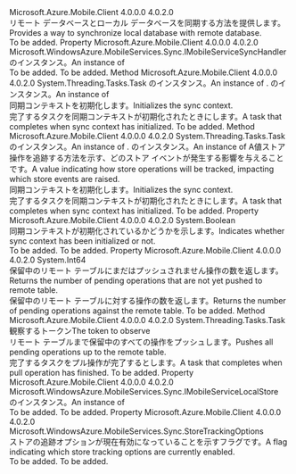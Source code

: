 <Type Name="IMobileServiceSyncContext" FullName="Microsoft.WindowsAzure.MobileServices.Sync.IMobileServiceSyncContext">
  <TypeSignature Language="C#" Value="public interface IMobileServiceSyncContext" />
  <TypeSignature Language="ILAsm" Value=".class public interface auto ansi abstract IMobileServiceSyncContext" />
  <TypeSignature Language="DocId" Value="T:Microsoft.WindowsAzure.MobileServices.Sync.IMobileServiceSyncContext" />
  <TypeSignature Language="VB.NET" Value="Public Interface IMobileServiceSyncContext" />
  <TypeSignature Language="F#" Value="type IMobileServiceSyncContext = interface" />
  <AssemblyInfo>
    <AssemblyName>Microsoft.Azure.Mobile.Client</AssemblyName>
    <AssemblyVersion>4.0.0.0</AssemblyVersion>
    <AssemblyVersion>4.0.2.0</AssemblyVersion>
  </AssemblyInfo>
  <Interfaces />
  <Docs>
    <summary>
            <span data-ttu-id="83b7d-101">リモート データベースとローカル データベースを同期する方法を提供します。</span><span class="sxs-lookup"><span data-stu-id="83b7d-101">Provides a way to synchronize local database with remote database.</span></span>
            </summary>
    <remarks>To be added.</remarks>
  </Docs>
  <Members>
    <Member MemberName="Handler">
      <MemberSignature Language="C#" Value="public Microsoft.WindowsAzure.MobileServices.Sync.IMobileServiceSyncHandler Handler { get; }" />
      <MemberSignature Language="ILAsm" Value=".property instance class Microsoft.WindowsAzure.MobileServices.Sync.IMobileServiceSyncHandler Handler" />
      <MemberSignature Language="DocId" Value="P:Microsoft.WindowsAzure.MobileServices.Sync.IMobileServiceSyncContext.Handler" />
      <MemberSignature Language="VB.NET" Value="Public ReadOnly Property Handler As IMobileServiceSyncHandler" />
      <MemberSignature Language="F#" Value="member this.Handler : Microsoft.WindowsAzure.MobileServices.Sync.IMobileServiceSyncHandler" Usage="Microsoft.WindowsAzure.MobileServices.Sync.IMobileServiceSyncContext.Handler" />
      <MemberType>Property</MemberType>
      <AssemblyInfo>
        <AssemblyName>Microsoft.Azure.Mobile.Client</AssemblyName>
        <AssemblyVersion>4.0.0.0</AssemblyVersion>
        <AssemblyVersion>4.0.2.0</AssemblyVersion>
      </AssemblyInfo>
      <ReturnValue>
        <ReturnType>Microsoft.WindowsAzure.MobileServices.Sync.IMobileServiceSyncHandler</ReturnType>
      </ReturnValue>
      <Docs>
        <summary>
            <span data-ttu-id="83b7d-102"><see cref="T:Microsoft.WindowsAzure.MobileServices.Sync.IMobileServiceSyncHandler" /> のインスタンス。</span><span class="sxs-lookup"><span data-stu-id="83b7d-102">An instance of <see cref="T:Microsoft.WindowsAzure.MobileServices.Sync.IMobileServiceSyncHandler" /></span></span></summary>
        <value>To be added.</value>
        <remarks>To be added.</remarks>
      </Docs>
    </Member>
    <Member MemberName="InitializeAsync">
      <MemberSignature Language="C#" Value="public System.Threading.Tasks.Task InitializeAsync (Microsoft.WindowsAzure.MobileServices.Sync.IMobileServiceLocalStore store, Microsoft.WindowsAzure.MobileServices.Sync.IMobileServiceSyncHandler handler);" />
      <MemberSignature Language="ILAsm" Value=".method public hidebysig newslot virtual instance class System.Threading.Tasks.Task InitializeAsync(class Microsoft.WindowsAzure.MobileServices.Sync.IMobileServiceLocalStore store, class Microsoft.WindowsAzure.MobileServices.Sync.IMobileServiceSyncHandler handler) cil managed" />
      <MemberSignature Language="DocId" Value="M:Microsoft.WindowsAzure.MobileServices.Sync.IMobileServiceSyncContext.InitializeAsync(Microsoft.WindowsAzure.MobileServices.Sync.IMobileServiceLocalStore,Microsoft.WindowsAzure.MobileServices.Sync.IMobileServiceSyncHandler)" />
      <MemberSignature Language="VB.NET" Value="Public Function InitializeAsync (store As IMobileServiceLocalStore, handler As IMobileServiceSyncHandler) As Task" />
      <MemberSignature Language="F#" Value="abstract member InitializeAsync : Microsoft.WindowsAzure.MobileServices.Sync.IMobileServiceLocalStore * Microsoft.WindowsAzure.MobileServices.Sync.IMobileServiceSyncHandler -&gt; System.Threading.Tasks.Task" Usage="iMobileServiceSyncContext.InitializeAsync (store, handler)" />
      <MemberType>Method</MemberType>
      <AssemblyInfo>
        <AssemblyName>Microsoft.Azure.Mobile.Client</AssemblyName>
        <AssemblyVersion>4.0.0.0</AssemblyVersion>
        <AssemblyVersion>4.0.2.0</AssemblyVersion>
      </AssemblyInfo>
      <ReturnValue>
        <ReturnType>System.Threading.Tasks.Task</ReturnType>
      </ReturnValue>
      <Parameters>
        <Parameter Name="store" Type="Microsoft.WindowsAzure.MobileServices.Sync.IMobileServiceLocalStore" />
        <Parameter Name="handler" Type="Microsoft.WindowsAzure.MobileServices.Sync.IMobileServiceSyncHandler" />
      </Parameters>
      <Docs>
        <param name="store"><span data-ttu-id="83b7d-103"><see cref="T:Microsoft.WindowsAzure.MobileServices.Sync.IMobileServiceLocalStore" /> のインスタンス。</span><span class="sxs-lookup"><span data-stu-id="83b7d-103">An instance of <see cref="T:Microsoft.WindowsAzure.MobileServices.Sync.IMobileServiceLocalStore" />.</span></span></param>
        <param name="handler"><span data-ttu-id="83b7d-104"><see cref="T:Microsoft.WindowsAzure.MobileServices.Sync.IMobileServiceSyncHandler" /> のインスタンス。</span><span class="sxs-lookup"><span data-stu-id="83b7d-104">An instance of <see cref="T:Microsoft.WindowsAzure.MobileServices.Sync.IMobileServiceSyncHandler" /></span></span></param>
        <summary>
            <span data-ttu-id="83b7d-105">同期コンテキストを初期化します。</span><span class="sxs-lookup"><span data-stu-id="83b7d-105">Initializes the sync context.</span></span>
            </summary>
        <returns><span data-ttu-id="83b7d-106">完了するタスクを同期コンテキストが初期化されたときにします。</span><span class="sxs-lookup"><span data-stu-id="83b7d-106">A task that completes when sync context has initialized.</span></span></returns>
        <remarks>To be added.</remarks>
      </Docs>
    </Member>
    <Member MemberName="InitializeAsync">
      <MemberSignature Language="C#" Value="public System.Threading.Tasks.Task InitializeAsync (Microsoft.WindowsAzure.MobileServices.Sync.IMobileServiceLocalStore store, Microsoft.WindowsAzure.MobileServices.Sync.IMobileServiceSyncHandler handler, Microsoft.WindowsAzure.MobileServices.Sync.StoreTrackingOptions trackingOptions);" />
      <MemberSignature Language="ILAsm" Value=".method public hidebysig newslot virtual instance class System.Threading.Tasks.Task InitializeAsync(class Microsoft.WindowsAzure.MobileServices.Sync.IMobileServiceLocalStore store, class Microsoft.WindowsAzure.MobileServices.Sync.IMobileServiceSyncHandler handler, valuetype Microsoft.WindowsAzure.MobileServices.Sync.StoreTrackingOptions trackingOptions) cil managed" />
      <MemberSignature Language="DocId" Value="M:Microsoft.WindowsAzure.MobileServices.Sync.IMobileServiceSyncContext.InitializeAsync(Microsoft.WindowsAzure.MobileServices.Sync.IMobileServiceLocalStore,Microsoft.WindowsAzure.MobileServices.Sync.IMobileServiceSyncHandler,Microsoft.WindowsAzure.MobileServices.Sync.StoreTrackingOptions)" />
      <MemberSignature Language="VB.NET" Value="Public Function InitializeAsync (store As IMobileServiceLocalStore, handler As IMobileServiceSyncHandler, trackingOptions As StoreTrackingOptions) As Task" />
      <MemberSignature Language="F#" Value="abstract member InitializeAsync : Microsoft.WindowsAzure.MobileServices.Sync.IMobileServiceLocalStore * Microsoft.WindowsAzure.MobileServices.Sync.IMobileServiceSyncHandler * Microsoft.WindowsAzure.MobileServices.Sync.StoreTrackingOptions -&gt; System.Threading.Tasks.Task" Usage="iMobileServiceSyncContext.InitializeAsync (store, handler, trackingOptions)" />
      <MemberType>Method</MemberType>
      <AssemblyInfo>
        <AssemblyName>Microsoft.Azure.Mobile.Client</AssemblyName>
        <AssemblyVersion>4.0.0.0</AssemblyVersion>
        <AssemblyVersion>4.0.2.0</AssemblyVersion>
      </AssemblyInfo>
      <ReturnValue>
        <ReturnType>System.Threading.Tasks.Task</ReturnType>
      </ReturnValue>
      <Parameters>
        <Parameter Name="store" Type="Microsoft.WindowsAzure.MobileServices.Sync.IMobileServiceLocalStore" />
        <Parameter Name="handler" Type="Microsoft.WindowsAzure.MobileServices.Sync.IMobileServiceSyncHandler" />
        <Parameter Name="trackingOptions" Type="Microsoft.WindowsAzure.MobileServices.Sync.StoreTrackingOptions" />
      </Parameters>
      <Docs>
        <param name="store"><span data-ttu-id="83b7d-107"><see cref="T:Microsoft.WindowsAzure.MobileServices.Sync.IMobileServiceLocalStore" /> のインスタンス。</span><span class="sxs-lookup"><span data-stu-id="83b7d-107">An instance of <see cref="T:Microsoft.WindowsAzure.MobileServices.Sync.IMobileServiceLocalStore" />.</span></span></param>
        <param name="handler"><span data-ttu-id="83b7d-108"><see cref="T:Microsoft.WindowsAzure.MobileServices.Sync.IMobileServiceSyncHandler" /> のインスタンス。</span><span class="sxs-lookup"><span data-stu-id="83b7d-108">An instance of <see cref="T:Microsoft.WindowsAzure.MobileServices.Sync.IMobileServiceSyncHandler" /></span></span></param>
        <param name="trackingOptions"><span data-ttu-id="83b7d-109">A<see cref="P:Microsoft.WindowsAzure.MobileServices.Sync.IMobileServiceSyncContext.StoreTrackingOptions" />値ストア操作を追跡する方法を示す、どのストア イベントが発生する影響を与えることです。</span><span class="sxs-lookup"><span data-stu-id="83b7d-109">A <see cref="P:Microsoft.WindowsAzure.MobileServices.Sync.IMobileServiceSyncContext.StoreTrackingOptions" /> value indicating how store operations will be tracked, impacting which store events are raised.</span></span></param>
        <summary>
            <span data-ttu-id="83b7d-110">同期コンテキストを初期化します。</span><span class="sxs-lookup"><span data-stu-id="83b7d-110">Initializes the sync context.</span></span>
            </summary>
        <returns><span data-ttu-id="83b7d-111">完了するタスクを同期コンテキストが初期化されたときにします。</span><span class="sxs-lookup"><span data-stu-id="83b7d-111">A task that completes when sync context has initialized.</span></span></returns>
        <remarks>To be added.</remarks>
      </Docs>
    </Member>
    <Member MemberName="IsInitialized">
      <MemberSignature Language="C#" Value="public bool IsInitialized { get; }" />
      <MemberSignature Language="ILAsm" Value=".property instance bool IsInitialized" />
      <MemberSignature Language="DocId" Value="P:Microsoft.WindowsAzure.MobileServices.Sync.IMobileServiceSyncContext.IsInitialized" />
      <MemberSignature Language="VB.NET" Value="Public ReadOnly Property IsInitialized As Boolean" />
      <MemberSignature Language="F#" Value="member this.IsInitialized : bool" Usage="Microsoft.WindowsAzure.MobileServices.Sync.IMobileServiceSyncContext.IsInitialized" />
      <MemberType>Property</MemberType>
      <AssemblyInfo>
        <AssemblyName>Microsoft.Azure.Mobile.Client</AssemblyName>
        <AssemblyVersion>4.0.0.0</AssemblyVersion>
        <AssemblyVersion>4.0.2.0</AssemblyVersion>
      </AssemblyInfo>
      <ReturnValue>
        <ReturnType>System.Boolean</ReturnType>
      </ReturnValue>
      <Docs>
        <summary>
            <span data-ttu-id="83b7d-112">同期コンテキストが初期化されているかどうかを示します。</span><span class="sxs-lookup"><span data-stu-id="83b7d-112">Indicates whether sync context has been initialized or not.</span></span>
            </summary>
        <value>To be added.</value>
        <remarks>To be added.</remarks>
      </Docs>
    </Member>
    <Member MemberName="PendingOperations">
      <MemberSignature Language="C#" Value="public long PendingOperations { get; }" />
      <MemberSignature Language="ILAsm" Value=".property instance int64 PendingOperations" />
      <MemberSignature Language="DocId" Value="P:Microsoft.WindowsAzure.MobileServices.Sync.IMobileServiceSyncContext.PendingOperations" />
      <MemberSignature Language="VB.NET" Value="Public ReadOnly Property PendingOperations As Long" />
      <MemberSignature Language="F#" Value="member this.PendingOperations : int64" Usage="Microsoft.WindowsAzure.MobileServices.Sync.IMobileServiceSyncContext.PendingOperations" />
      <MemberType>Property</MemberType>
      <AssemblyInfo>
        <AssemblyName>Microsoft.Azure.Mobile.Client</AssemblyName>
        <AssemblyVersion>4.0.0.0</AssemblyVersion>
        <AssemblyVersion>4.0.2.0</AssemblyVersion>
      </AssemblyInfo>
      <ReturnValue>
        <ReturnType>System.Int64</ReturnType>
      </ReturnValue>
      <Docs>
        <summary>
            <span data-ttu-id="83b7d-113">保留中のリモート テーブルにまだはプッシュされません操作の数を返します。</span><span class="sxs-lookup"><span data-stu-id="83b7d-113">Returns the number of pending operations that are not yet pushed to remote table.</span></span>
            </summary>
        <value><span data-ttu-id="83b7d-114">保留中のリモート テーブルに対する操作の数を返します。</span><span class="sxs-lookup"><span data-stu-id="83b7d-114">Returns the number of pending operations against the remote table.</span></span></value>
        <remarks>To be added.</remarks>
      </Docs>
    </Member>
    <Member MemberName="PushAsync">
      <MemberSignature Language="C#" Value="public System.Threading.Tasks.Task PushAsync (System.Threading.CancellationToken cancellationToken);" />
      <MemberSignature Language="ILAsm" Value=".method public hidebysig newslot virtual instance class System.Threading.Tasks.Task PushAsync(valuetype System.Threading.CancellationToken cancellationToken) cil managed" />
      <MemberSignature Language="DocId" Value="M:Microsoft.WindowsAzure.MobileServices.Sync.IMobileServiceSyncContext.PushAsync(System.Threading.CancellationToken)" />
      <MemberSignature Language="F#" Value="abstract member PushAsync : System.Threading.CancellationToken -&gt; System.Threading.Tasks.Task" Usage="iMobileServiceSyncContext.PushAsync cancellationToken" />
      <MemberType>Method</MemberType>
      <AssemblyInfo>
        <AssemblyName>Microsoft.Azure.Mobile.Client</AssemblyName>
        <AssemblyVersion>4.0.0.0</AssemblyVersion>
        <AssemblyVersion>4.0.2.0</AssemblyVersion>
      </AssemblyInfo>
      <ReturnValue>
        <ReturnType>System.Threading.Tasks.Task</ReturnType>
      </ReturnValue>
      <Parameters>
        <Parameter Name="cancellationToken" Type="System.Threading.CancellationToken" />
      </Parameters>
      <Docs>
        <param name="cancellationToken"><span data-ttu-id="83b7d-115"><see cref="T:System.Threading.CancellationToken" />観察するトークン</span><span class="sxs-lookup"><span data-stu-id="83b7d-115">The <see cref="T:System.Threading.CancellationToken" /> token to observe</span></span></param>
        <summary>
            <span data-ttu-id="83b7d-116">リモート テーブルまで保留中のすべての操作をプッシュします。</span><span class="sxs-lookup"><span data-stu-id="83b7d-116">Pushes all pending operations up to the remote table.</span></span>
            </summary>
        <returns><span data-ttu-id="83b7d-117">完了するタスクをプル操作が完了するとします。</span><span class="sxs-lookup"><span data-stu-id="83b7d-117">A task that completes when pull operation has finished.</span></span></returns>
        <remarks>To be added.</remarks>
      </Docs>
    </Member>
    <Member MemberName="Store">
      <MemberSignature Language="C#" Value="public Microsoft.WindowsAzure.MobileServices.Sync.IMobileServiceLocalStore Store { get; }" />
      <MemberSignature Language="ILAsm" Value=".property instance class Microsoft.WindowsAzure.MobileServices.Sync.IMobileServiceLocalStore Store" />
      <MemberSignature Language="DocId" Value="P:Microsoft.WindowsAzure.MobileServices.Sync.IMobileServiceSyncContext.Store" />
      <MemberSignature Language="VB.NET" Value="Public ReadOnly Property Store As IMobileServiceLocalStore" />
      <MemberSignature Language="F#" Value="member this.Store : Microsoft.WindowsAzure.MobileServices.Sync.IMobileServiceLocalStore" Usage="Microsoft.WindowsAzure.MobileServices.Sync.IMobileServiceSyncContext.Store" />
      <MemberType>Property</MemberType>
      <AssemblyInfo>
        <AssemblyName>Microsoft.Azure.Mobile.Client</AssemblyName>
        <AssemblyVersion>4.0.0.0</AssemblyVersion>
        <AssemblyVersion>4.0.2.0</AssemblyVersion>
      </AssemblyInfo>
      <ReturnValue>
        <ReturnType>Microsoft.WindowsAzure.MobileServices.Sync.IMobileServiceLocalStore</ReturnType>
      </ReturnValue>
      <Docs>
        <summary>
            <span data-ttu-id="83b7d-118"><see cref="T:Microsoft.WindowsAzure.MobileServices.Sync.IMobileServiceLocalStore" /> のインスタンス。</span><span class="sxs-lookup"><span data-stu-id="83b7d-118">An instance of <see cref="T:Microsoft.WindowsAzure.MobileServices.Sync.IMobileServiceLocalStore" /></span></span></summary>
        <value>To be added.</value>
        <remarks>To be added.</remarks>
      </Docs>
    </Member>
    <Member MemberName="StoreTrackingOptions">
      <MemberSignature Language="C#" Value="public Microsoft.WindowsAzure.MobileServices.Sync.StoreTrackingOptions StoreTrackingOptions { get; }" />
      <MemberSignature Language="ILAsm" Value=".property instance valuetype Microsoft.WindowsAzure.MobileServices.Sync.StoreTrackingOptions StoreTrackingOptions" />
      <MemberSignature Language="DocId" Value="P:Microsoft.WindowsAzure.MobileServices.Sync.IMobileServiceSyncContext.StoreTrackingOptions" />
      <MemberSignature Language="VB.NET" Value="Public ReadOnly Property StoreTrackingOptions As StoreTrackingOptions" />
      <MemberSignature Language="F#" Value="member this.StoreTrackingOptions : Microsoft.WindowsAzure.MobileServices.Sync.StoreTrackingOptions" Usage="Microsoft.WindowsAzure.MobileServices.Sync.IMobileServiceSyncContext.StoreTrackingOptions" />
      <MemberType>Property</MemberType>
      <AssemblyInfo>
        <AssemblyName>Microsoft.Azure.Mobile.Client</AssemblyName>
        <AssemblyVersion>4.0.0.0</AssemblyVersion>
        <AssemblyVersion>4.0.2.0</AssemblyVersion>
      </AssemblyInfo>
      <ReturnValue>
        <ReturnType>Microsoft.WindowsAzure.MobileServices.Sync.StoreTrackingOptions</ReturnType>
      </ReturnValue>
      <Docs>
        <summary>
            <span data-ttu-id="83b7d-119">ストアの追跡オプションが現在有効になっていることを示すフラグです。</span><span class="sxs-lookup"><span data-stu-id="83b7d-119">A flag indicating which store tracking options are currently enabled.</span></span>
            </summary>
        <value>To be added.</value>
        <remarks>To be added.</remarks>
      </Docs>
    </Member>
  </Members>
</Type>